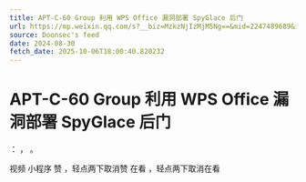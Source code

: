 ```yaml
---
title: APT-C-60 Group 利用 WPS Office 漏洞部署 SpyGlace 后门
url: https://mp.weixin.qq.com/s?__biz=MzkzNjIzMjM5Ng==&mid=2247489689&idx=1&sn=7fdc7cd004f58e30139bd46417693371
source: Doonsec's feed
date: 2024-08-30
fetch_date: 2025-10-06T18:00:40.820232
---
```


# APT-C-60 Group 利用 WPS Office 漏洞部署 SpyGlace 后门

：
，
。

视频
小程序
赞
，轻点两下取消赞
在看
，轻点两下取消在看